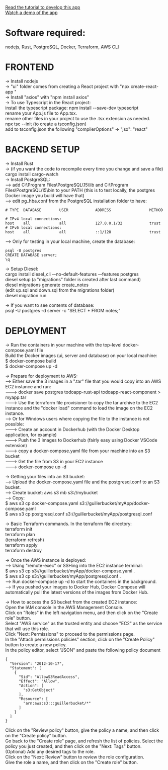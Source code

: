[Read the tutorial to develop this app](https://medium.com/@guille_maru/build-and-deploy-a-notes-app-with-react-typescript-rust-postgresql-docker-terraform-and-aws-348ec7ab8226)  
[Watch a demo of the app](https://vimeo.com/815841392)


# Software required:
nodejs, Rust, PostgreSQL, Docker, Terraform, AWS CLI


# FRONTEND
-> Install nodejs  
-> "ui" folder comes from creating a React project with "npx create-react-app <name>"  
-> Install "axios" with "npm install axios"  
-> To use Typescript in the React project:  
  install the typescript package: npm install --save-dev typescript  
  rename your App.js file to App.tsx.  
  rename other files in your project to use the .tsx extension as needed.  
  npx tsc --init (to create a tsconfig.json)  
  add to tsconfig.json the following "compilerOptions" -> "jsx": "react"  


# BACKEND SETUP
-> Install Rust  
-> (if you want the code to recompile every time you change and save a file) cargo install cargo-watch  
-> Install PostgreSQL:  
  --> add C:\Program Files\PostgreSQL\15\lib and C:\Program Files\PostgreSQL\15\bin to your PATH (this is to test locally, the postgres Docker image you build will have that)  
  --> edit pg_hba.conf from the PostgreSQL installation folder to have:
```
# TYPE  DATABASE        USER            ADDRESS                 METHOD

# IPv4 local connections:
host    all             all             127.0.0.1/32            trust
# IPv6 local connections:
host    all             all             ::1/128                 trust
```
  --> Only for testing in your local machine, create the database:  
  ```
  psql -U postgres  
  CREATE DATABASE server;  
  \q  
  ```
-> Setup Diesel:  
  cargo install diesel_cli --no-default-features --features postgres  
  diesel setup (a "migrations" folder is created after last command)  
  diesel migrations generate create_notes  
  (edit up.sql and down.sql from the migrations folder)  
  diesel migration run  

-> If you want to see contents of database:  
psql -U postgres -d server -c "SELECT * FROM notes;"  


# DEPLOYMENT
-> Run the containers in your machine with the top-level docker-compose.yaml file  
Build the Docker images (ui, server and database) on your local machine:  
$ docker-compose build  
$ docker-compose up -d  

-> Prepare for deployment to AWS:  
  --> Either save the 3 images in a ".tar" file that you would copy into an AWS EC2 instance and run:  
    ---> docker save postgres todoapp-rust-api todoapp-react-component > myapp.tar  
    ---> Use the terraform file provisioner to copy the tar archive to the EC2 instance and the "docker load" command to load the image on the EC2 instance.  
  --> Or for Windows users where copying the file to the instance is not possible:  
    ---> Create an account in Dockerhub (with the Docker Desktop application, for example)  
    ---> Push the 3 images to Dockerhub (fairly easy using Docker VSCode extension)  
    ---> copy a docker-compose.yaml file from your machine into an S3 bucket  
    ---> Get the file from S3 in your EC2 instance  
    ---> docker-compose up -d  

-> Getting your files into an S3 bucket:  
  --> Upload the docker-compose.yaml file and the postgresql.conf to an S3 bucket.  
  --> Create bucket: aws s3 mb s3://mybucket  
  --> Copy:   
  $ aws s3 cp docker-compose.yaml s3://guillerbucket/myApp/docker-compose.yaml  
  $ aws s3 cp postgresql.conf s3://guillerbucket/myApp/postgresql.conf  

-> Basic Terraform commands. In the terraform file directory:  
terraform init  
terraform plan  
(terraform refresh)  
terraform apply  
terraform destroy  

-> Once the AWS instance is deployed:  
  --> Using "remote-exec" or SSHing into the EC2 instance terminal:  
    $ aws s3 cp s3://guillerbucket/myApp/docker-compose.yaml .  
    $ aws s3 cp s3://guillerbucket/myApp/postgresql.conf .  
  --> Run docker-compose up -d to start the containers in the background.  
  --> If you pushed your images to Docker Hub, Docker Compose will automatically pull the latest versions of the images from Docker Hub.  

-> How to access the S3 bucket from the created EC2 instance:  
Open the IAM console in the AWS Management Console.  
Click on "Roles" in the left navigation menu, and then click on the "Create role" button.  
Select "AWS service" as the trusted entity and choose "EC2" as the service that will use this role.  
Click "Next: Permissions" to proceed to the permissions page.  
In the "Attach permissions policies" section, click on the "Create Policy" button to create a new policy.  
In the policy editor, select "JSON" and paste the following policy document  
```
{
  "Version": "2012-10-17",
  "Statement": [
    {
      "Sid": "AllowS3ReadAccess",
      "Effect": "Allow",
      "Action": [
        "s3:GetObject"
      ],
      "Resource": [
        "arn:aws:s3:::guillerbucket/*"
      ]
    }
  ]
}
```
Click on the "Review policy" button, give the policy a name, and then click on the "Create policy" button.  
Go back to the "Create role" page, and refresh the list of policies. Select the policy you just created, and then click on the "Next: Tags" button.  
(Optional) Add any desired tags to the role.  
Click on the "Next: Review" button to review the role configuration.  
Give the role a name, and then click on the "Create role" button.  

